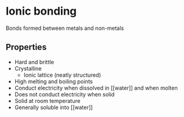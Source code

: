 # Ionic bonding
Bonds formed between metals and non-metals

## Properties
- Hard and brittle
- Crystalline
	- Ionic lattice (neatly structured)
- High melting and boiling points
- Conduct electricity when dissolved in [[water]] and when molten
- Does not conduct electricity when solid
- Solid at room temperature
- Generally soluble into [[water]]

